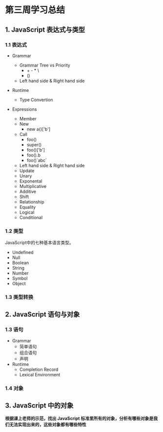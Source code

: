# 第三周学习总结

## 1. JavaScript 表达式与类型
### 1.1 表达式
- Grammar
    - Grammar Tree vs Priority
        - \+ \- \* \\
        - ()
    - Left hand side & Right hand side
- Runtime
    - Type Convertion

- Expressions
    - Member
    - New
        - new a()['b']
    - Call
        - foo()
        - super()   
        - foo()['b']
        - foo().b
        - foo()\`abc\`
    - Left hand side & Right hand side
    - Update 
    - Unary
    - Exponental
    - Multiplicative
    - Additive
    - Shift
    - Relationship
    - Equality
    - Logical
    - Conditional

### 1.2 类型
JavaScript中的七种基本语言类型。
- Undefined
- Null
- Boolean
- String
- Number
- Symbol
- Object

### 1.3 类型转换


## 2. JavaScript 语句与对象
### 1.3 语句
- Grammar
    - 简单语句
    - 组合语句
    - 声明
- Runtime
    - Completion Record
    - Lexical Environment

### 1.4 对象

## 3. JavaScript 中的对象
**根据课上老师的示范，找出 JavaScript 标准里所有的对象，分析有哪些对象是我们无法实现出来的，这些对象都有哪些特性**



